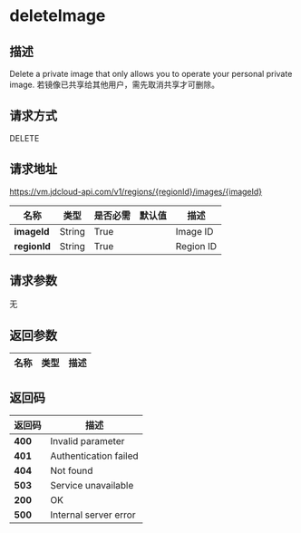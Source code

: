# deleteImage


## 描述
Delete a private image that only allows you to operate your personal private image.
若镜像已共享给其他用户，需先取消共享才可删除。


## 请求方式
DELETE

## 请求地址
https://vm.jdcloud-api.com/v1/regions/{regionId}/images/{imageId}

|名称|类型|是否必需|默认值|描述|
|---|---|---|---|---|
|**imageId**|String|True||Image ID|
|**regionId**|String|True||Region ID|

## 请求参数
无


## 返回参数
|名称|类型|描述|
|---|---|---|



## 返回码
|返回码|描述|
|---|---|
|**400**|Invalid parameter|
|**401**|Authentication failed|
|**404**|Not found|
|**503**|Service unavailable|
|**200**|OK|
|**500**|Internal server error|
